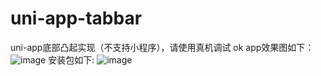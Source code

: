 # uni-app-tabbar
uni-app底部凸起实现（不支持小程序），请使用真机调试
ok
app效果图如下：
![image](https://github.com/xiaotimo/uni-app-tabbar/tree/master/static/img/1.jpg)
安装包如下:
![image](https://github.com/xiaotimo/uni-app-tabbar/tree/master/static/img/2.png)